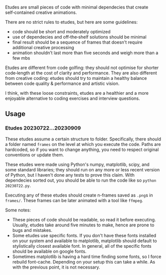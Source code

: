Etudes are small pieces of code with minimal dependecies that create self‑contained creative animations.

There are no strict rules to etudes, but here are some guidelines:
* code should be short and moderately optimized
* use of dependecies and off‑the‑shelf solutions should be minimal
* final result should be a sequence of frames that doesn’t require additional creative processing
* animation shouldn’t last more than five seconds and weigh more than a few mbs

Etudes are different from code golfing: they should not optimise for shorter code‑length at the cost of clarity and performance. They are also different from creative coding: etudes should try to maintain a healthy balance between code quality & performance and artistic vision.

I think, with these loose constraints, etudes are a healthier and a more enjoyable alternative to coding exercises and interview questions.

## Usage
### Etudes 20230722...20230909
These etudes assume a certain structure to folder. Specifically, there should a folder named `frames` on the level at which you execute the code. Paths are hardcoded, so if you want to change anything, you need to respect original conventions or update them.

These etudes were made using Python's numpy, matplotlib, scipy, and some standard libraries; they should run on any more or less recent version of Python, but I haven't done any tests to prove this claim. With dependecies sorted out, you should be able to run the code like so `python 20230722.py`.

Executing any of these etudes should create n-frames saved as `.png`s in `frames/`. These frames can be later animated with a tool like `ffmpeg`.

Some notes:
* These pieces of code should be readable, so read it before executing. Usually, etudes take around five minutes to make, hence are prone to bugs and mistakes.
* Some etudes use specific fonts. If you don't have these fonts installed on your system and available to matplotlib, matplotlib should default to stylistically closest available font. In general, all of the specific fonts should be available on google fonts.  
* Sometimes matplotlib is having a hard time finding some fonts, so I force rebuild font-cache. Depending on your setup this can take a while. As with the previous point, it is not necessary.
